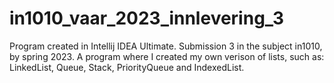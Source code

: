 # in1010_vaar_2023_innlevering_3
Program created in Intellij IDEA Ultimate. Submission 3 in the subject in1010, by spring 2023. A program where I created my own verison of lists, such as: LinkedList, Queue, Stack, PriorityQueue and IndexedList.
